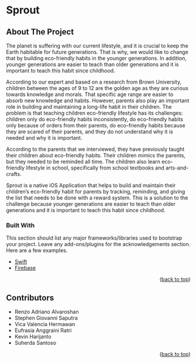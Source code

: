 # Sprout

<!-- ABOUT THE PROJECT -->
## About The Project

The planet is suffering with our current lifestyle, and it is crucial to keep the Earth habitable for future generations. That is why, we would like to change that by building eco-friendly habits in the younger generations. In addition, younger generations are easier to teach than older generations and it is important to teach this habit since childhood. 

According to our expert and based on a research from Brown University, children between the ages of 9 to 12 are the golden age as they are curious towards knowledge and morals. That specific age range are easier to absorb new knowledge and habits. However, parents also play an important role in building and maintaining a long-life habit in their children. The problem is that teaching children eco-friendly lifestyle has its challenges: children only do eco-friendly habits inconsistently, do eco-friendly habits only because of orders from their parents, do eco-friendly habits because they are scared of their parents, and they do not understand why it is needed and why it is important. 

According to the parents that we interviewed, they have previously taught their children about eco-friendly habits. Their children mimics the parents, but they needed to be reminded all time. The children also learn eco-friendly lifestyle in school, specifically from school textbooks and arts-and-crafts.

Sprout is a native iOS Application that helps to build and maintain their children’s eco-friendly habit for parents by tracking, reminding, and giving the list that needs to be done with a reward system. This is a solution to the challenge because younger generations are easier to teach than older generations and it is important to teach this habit since childhood. 

### Built With

This section should list any major frameworks/libraries used to bootstrap your project. Leave any add-ons/plugins for the acknowledgements section. Here are a few examples.

* [Swift](https://swift.org/)
* [Firebase](https://firebase.com/)

<p align="right">(<a href="#top">back to top</a>)</p>

<!-- Contributors -->
## Contributors

* Renzo Adriano Alvaroshan
* Stephen Giovanni Saputra
* Vica Valencia Hermawan
* Eufrasia Anggraini Ratri
* Kevin Harijanto
* Suherda Santoso

<p align="right">(<a href="#top">back to top</a>)</p>



<!-- MARKDOWN LINKS & IMAGES -->
<!-- https://www.markdownguide.org/basic-syntax/#reference-style-links -->
[contributors-shield]: https://img.shields.io/github/contributors/othneildrew/Best-README-Template.svg?style=for-the-badge
[contributors-url]: https://github.com/othneildrew/Best-README-Template/graphs/contributors
[forks-shield]: https://img.shields.io/github/forks/othneildrew/Best-README-Template.svg?style=for-the-badge
[forks-url]: https://github.com/othneildrew/Best-README-Template/network/members
[stars-shield]: https://img.shields.io/github/stars/othneildrew/Best-README-Template.svg?style=for-the-badge
[stars-url]: https://github.com/othneildrew/Best-README-Template/stargazers
[issues-shield]: https://img.shields.io/github/issues/othneildrew/Best-README-Template.svg?style=for-the-badge
[issues-url]: https://github.com/othneildrew/Best-README-Template/issues
[license-shield]: https://img.shields.io/github/license/othneildrew/Best-README-Template.svg?style=for-the-badge
[license-url]: https://github.com/othneildrew/Best-README-Template/blob/master/LICENSE.txt
[linkedin-shield]: https://img.shields.io/badge/-LinkedIn-black.svg?style=for-the-badge&logo=linkedin&colorB=555
[linkedin-url]: https://linkedin.com/in/othneildrew
[product-screenshot]: images/screenshot.png
